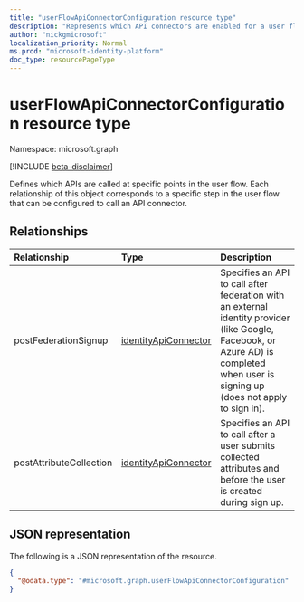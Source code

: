 ```yaml
---
title: "userFlowApiConnectorConfiguration resource type"
description: "Represents which API connectors are enabled for a user flow."
author: "nickgmicrosoft"
localization_priority: Normal
ms.prod: "microsoft-identity-platform"
doc_type: resourcePageType
---
```


# userFlowApiConnectorConfiguration resource type

Namespace: microsoft.graph

[!INCLUDE [beta-disclaimer](../../includes/beta-disclaimer.md)]

Defines which APIs are called at specific points in the user flow.  Each relationship of this object corresponds to a specific step in the user flow that can be configured to call an API connector.

## Relationships

| Relationship            | Type                                            | Description                                                                                                                                             |
| :---------------------- | :---------------------------------------------- | :------------------------------------------------------------------------------------------------------------------------------------------------------ |
| postFederationSignup    | [identityApiConnector](identityapiconnector.md) | Specifies an API to call after federation with an external identity provider (like Google, Facebook, or Azure AD) is completed when user is signing up (does not apply to sign in). |
| postAttributeCollection | [identityApiConnector](identityapiconnector.md) | Specifies an API to call after a user submits collected attributes and before the user is created during sign up.                                                      |

## JSON representation

The following is a JSON representation of the resource.
<!-- {
  "blockType": "resource",
  "@odata.type": "microsoft.graph.userFlowApiConnectorConfiguration"
}
-->

``` json
{
  "@odata.type": "#microsoft.graph.userFlowApiConnectorConfiguration"
}
```

<!-- {
  "type": "#page.annotation",
  "description": "User flow API Connector Configuration",
  "keywords": "",
  "section": "documentation",
  "tocPath": "",
  "suppressions": [
  ]
}-->
